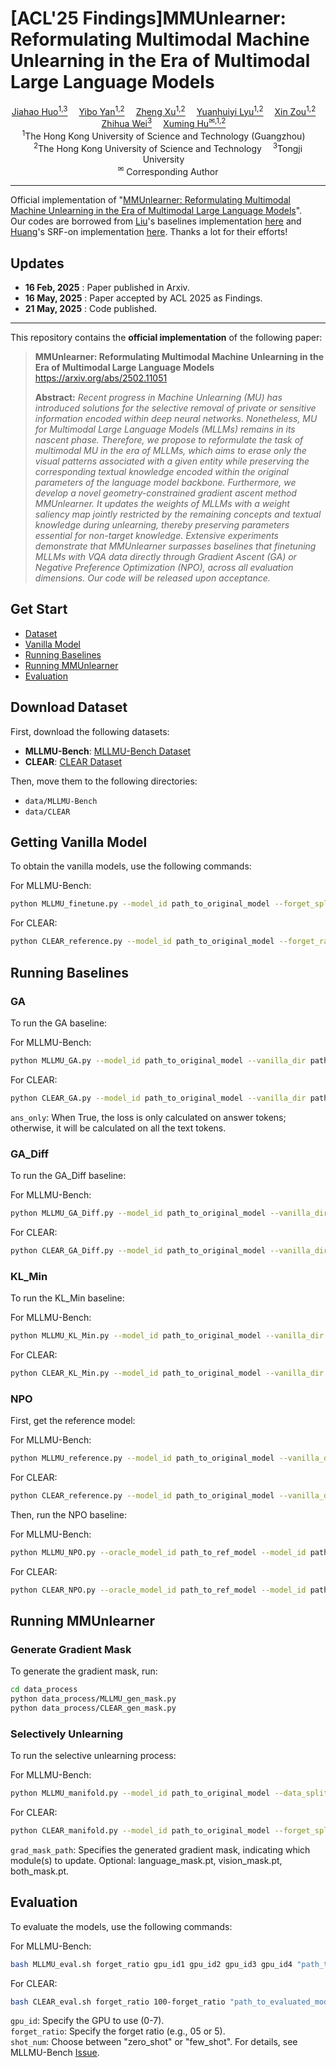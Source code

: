 
# [ACL'25 Findings]MMUnlearner: Reformulating Multimodal Machine Unlearning in the Era of Multimodal Large Language Models
  
<div>
<div align="center">
    <a href='https://z1zs.github.io/' target='_blank'>Jiahao Huo<sup>1,3</sup></a> 
    <a href='https://stupidbuluchacha.github.io/' target='_blank'>Yibo Yan<sup>1,2</sup></a> 
    <a href='https://zhengxujosh.github.io/' target='_blank'>Zheng Xu<sup>1,2</sup></a> 
    <a href='https://qc-ly.github.io/' target='_blank'>Yuanhuiyi Lyu<sup>1,2</sup></a> 
    <a href='https://scholar.google.com/citations?user=z39tx_sAAAAJ' target='_blank'>Xin Zou<sup>1,2</sup></a> 
    <a href='https://ieeexplore.ieee.org/author/37709584000' target='_blank'>Zhihua Wei<sup>3</sup></a> 
    <a href='https://xuminghu.github.io/' target='_blank'>Xuming Hu<sup>✉,1,2</sup></a> 
</div>
<div>
<div align="center">
    <sup>1</sup>The Hong Kong University of Science and Technology (Guangzhou) <br>   
    <sup>2</sup>The Hong Kong University of Science and Technology   
    <sup>3</sup>Tongji University <br>  
    <sup>✉</sup> Corresponding Author
</div>

---

Official implementation of "[MMUnlearner: Reformulating Multimodal Machine Unlearning in the Era of Multimodal Large Language Models](https://arxiv.org/abs/2502.11051)".  
Our codes are borrowed from [Liu](https://github.com/franciscoliu)'s baselines implementation [here](https://github.com/franciscoliu/MLLMU-Bench) and [Huang](https://github.com/K1nght)'s SRF-on implementation [here](https://github.com/K1nght/Unified-Unlearning-w-Remain-Geometry). Thanks a lot for their efforts!

## Updates

- **16 Feb, 2025** : Paper published in Arxiv.
- **16 May, 2025** : Paper accepted by ACL 2025 as Findings.
- **21 May, 2025** : Code published.

---

This repository contains the **official implementation** of the following paper:

> **MMUnlearner: Reformulating Multimodal Machine Unlearning in the Era of Multimodal Large Language Models** https://arxiv.org/abs/2502.11051
>
> **Abstract:** _Recent progress in Machine Unlearning (MU) has introduced solutions for the selective removal of private or sensitive information encoded within deep neural networks. Nonetheless, MU for Multimodal Large Language Models (MLLMs) remains in its nascent phase. Therefore, we propose to reformulate the task of multimodal MU in the era of MLLMs, which aims to erase only the visual patterns associated with a given entity while preserving the corresponding textual knowledge encoded within the original parameters of the language model backbone. Furthermore, we develop a novel geometry-constrained gradient ascent method MMUnlearner. It updates the weights of MLLMs with a weight saliency map jointly restricted by the remaining concepts and textual knowledge during unlearning, thereby preserving parameters essential for non-target knowledge. Extensive experiments demonstrate that MMUnlearner surpasses baselines that finetuning MLLMs with VQA data directly through Gradient Ascent (GA) or Negative Preference Optimization (NPO), across all evaluation dimensions. Our code will be released upon acceptance._

## Get Start

- [Dataset](#download-dataset)
- [Vanilla Model](#getting-vanilla-model)
- [Running Baselines](#running-baselines)
- [Running MMUnlearner](#running-mmunlearner)
- [Evaluation](#running-mmunlearner)

  
## Download Dataset  
  
First, download the following datasets:  
  
- **MLLMU-Bench**: [MLLMU-Bench Dataset](https://huggingface.co/datasets/MLLMMU/MLLMU-Bench)  
- **CLEAR**: [CLEAR Dataset](https://huggingface.co/datasets/therem/CLEAR)  
  
Then, move them to the following directories:  
  
- `data/MLLMU-Bench`  
- `data/CLEAR`  

## Getting Vanilla Model  
  
To obtain the vanilla models, use the following commands:  
  
For MLLMU-Bench:  
  
```bash
python MLLMU_finetune.py --model_id path_to_original_model --forget_split_ratio 5 --save_dir path_to_mllmu_vanilla --batch_size 4 --lr 1e-5 --num_epochs 1 --data_split_dir data/MLLMMU-Bench
```
For CLEAR:  
```bash
python CLEAR_reference.py --model_id path_to_original_model --forget_ratio 5 --save_dir path_to_clear_vanilla --batch_size 4 --lr 1e-5 --num_epochs 1
```
## Running Baselines  
### GA  
To run the GA baseline:  
  
For MLLMU-Bench:  
```bash
python MLLMU_GA.py --model_id path_to_original_model --vanilla_dir path_to_vanilla_model --data_split_dir data/MLLMMU-Bench --forget_split_ratio 05 --save_dir path_to_save_dir --batch_size 4 --lr 1e-5 --num_epochs 1 --ans_only True
```
For CLEAR:  
```bash
python CLEAR_GA.py --model_id path_to_original_model --vanilla_dir path_to_vanilla_model --data_folder data/CLEAR --forget_split_ratio 05 --save_dir path_to_save_dir --batch_size 4 --lr 1e-5 --num_epochs 1 --ans_only True
```
`ans_only`: When True, the loss is only calculated on answer tokens; otherwise, it will be calculated on all the text tokens.  
  
### GA_Diff
To run the GA_Diff baseline:  
  
For MLLMU-Bench:  
```bash
python MLLMU_GA_Diff.py --model_id path_to_original_model --vanilla_dir path_to_vanilla_model --data_split_dir data/MLLMMU-Bench --forget_split_ratio 05 --save_dir path_to_save_dir --batch_size 4 --lr 1e-5 --num_epochs 1 --ans_only True
```
For CLEAR:  
```bash
python CLEAR_GA_Diff.py --model_id path_to_original_model --vanilla_dir path_to_vanilla_model --data_folder data/CLEAR --forget_split_ratio 05 --save_dir path_to_save_dir --batch_size 4 --lr 1e-5 --num_epochs 1 --ans_only True
```
### KL_Min  
To run the KL_Min baseline:  
  
For MLLMU-Bench:  
```bash
python MLLMU_KL_Min.py --model_id path_to_original_model --vanilla_dir path_to_vanilla_model --data_split_dir data/MLLMMU-Bench --forget_split_ratio 05 --save_dir path_to_save_dir --batch_size 4 --lr 1e-5 --num_epochs 1 --ans_only True
```
For CLEAR:  
```bash
python CLEAR_KL_Min.py --model_id path_to_original_model --vanilla_dir path_to_vanilla_model --data_folder data/CLEAR --forget_split_ratio 05 --save_dir path_to_save_dir --batch_size 4 --lr 1e-5 --num_epochs 1 --ans_only True
```
### NPO
First, get the reference model:  
  
For MLLMU-Bench:  
```bash
python MLLMU_reference.py --model_id path_to_original_model --vanilla_dir path_to_vanilla_model --data_split_dir data/MLLMMU-Bench --forget_split_ratio 05 --save_dir path_to_save_dir --batch_size 4 --lr 1e-5 --num_epochs 1 --data_split_dir data/MLLMMU-Bench
```
For CLEAR:  
```bash 
python CLEAR_reference.py --model_id path_to_original_model --vanilla_dir path_to_vanilla_model --forget_split_ratio 05 --save_dir path_to_save_dir --batch_size 4 --lr 1e-5 --num_epochs 1
```
Then, run the NPO baseline:  
  
For MLLMU-Bench:  
```bash
python MLLMU_NPO.py --oracle_model_id path_to_ref_model --model_id path_to_original_model --vanilla_dir path_to_vanilla_model --data_split_dir data/MLLMMU-Bench --forget_split_ratio 05 --save_dir path_to_save_dir --batch_size 4 --lr 1e-5 --num_epochs 1 --data_split_dir data/MLLMMU-Bench --ans_only True
```
For CLEAR:  
```bash
python CLEAR_NPO.py --oracle_model_id path_to_ref_model --model_id path_to_original_model --vanilla_dir path_to_vanilla_model --forget_split_ratio 05 --save_dir path_to_save_dir --batch_size 4 --lr 1e-5 --num_epochs 1 --ans_only True
```

## Running MMUnlearner  
### Generate Gradient Mask  
To generate the gradient mask, run:  
```bash
cd data_process
python data_process/MLLMU_gen_mask.py
python data_process/CLEAR_gen_mask.py
```
### Selectively Unlearning  
To run the selective unlearning process:  
  
For MLLMU-Bench:  
```bash
python MLLMU_manifold.py --model_id path_to_original_model --data_split_dir data/MLLMMU-Bench --forget_split_ratio 05 --save_dir path_to_save_dir --batch_size 4 --lr 1e-5 --num_epochs 1 --data_split_dir data/MLLMMU-Bench --grad_mask_path "path_to/mllmu_language_mask.pt" --ans_only True
```
For CLEAR:  
```bash
python CLEAR_manifold.py --model_id path_to_original_model --forget_split_ratio 05 --save_dir path_to_save_dir --batch_size 4 --lr 1e-5 --num_epochs 1 --grad_mask_path "path_to/clear_language_mask.pt" --ans_only True
```
`grad_mask_path`: Specifies the generated gradient mask, indicating which module(s) to update. Optional: language_mask.pt, vision_mask.pt, both_mask.pt.  
  
## Evaluation  
To evaluate the models, use the following commands:  
  
For MLLMU-Bench:  
```bash
bash MLLMU_eval.sh forget_ratio gpu_id1 gpu_id2 gpu_id3 gpu_id4 "path_to_evaluated_model" "path_to_original_model" "shot_num"
```
For CLEAR:  
```bash
bash CLEAR_eval.sh forget_ratio 100-forget_ratio "path_to_evaluated_model" "path_to_original_model" gpu_id1 gpu_id2 gpu_id3 gpu_id4
```
`gpu_id`: Specify the GPU to use (0-7).  
`forget_ratio`: Specify the forget ratio (e.g., 05 or 5).  
`shot_num`: Choose between "zero_shot" or "few_shot". For details, see MLLMU-Bench [Issue](https://github.com/franciscoliu/MLLMU-Bench/issues/2).  


